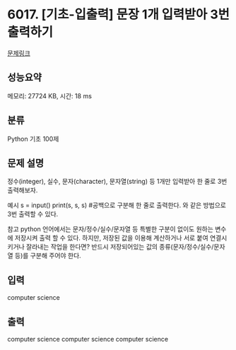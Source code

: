 # 6017. [기초-입출력] 문장 1개 입력받아 3번 출력하기

[문제링크](https://codeup.kr/problem.php?id=6017)

## 성능요약

메모리: 27724 KB, 시간: 18 ms

## 분류

Python 기초 100제

## 문제 설명

정수(integer), 실수, 문자(character), 문자열(string) 등 1개만 입력받아 한 줄로 3번 출력해보자.

예시
s = input()
print(s, s, s)  #공백으로 구분해 한 줄로 출력한다.
와 같은 방법으로 3번 출력할 수 있다.

참고
python 언어에서는 문자/정수/실수/문자열 등 특별한 구분이 없이도 원하는 변수에 저장시켜 출력 할 수 있다.
하지만, 저장된 값을 이용해 계산하거나 서로 붙여 연결시키거나 잘라내는 작업을 한다면?
반드시 저장되어있는 값의 종류(문자/정수/실수/문자열 등)를 구분해 주어야 한다.

## 입력

computer science

## 출력

computer science computer science computer science